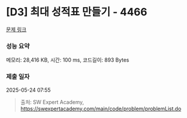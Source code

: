 # [D3] 최대 성적표 만들기 - 4466 

[문제 링크](https://swexpertacademy.com/main/code/problem/problemDetail.do?contestProbId=AWOUfCJ6qVMDFAWg) 

### 성능 요약

메모리: 28,416 KB, 시간: 100 ms, 코드길이: 893 Bytes

### 제출 일자

2025-05-24 07:55



> 출처: SW Expert Academy, https://swexpertacademy.com/main/code/problem/problemList.do
